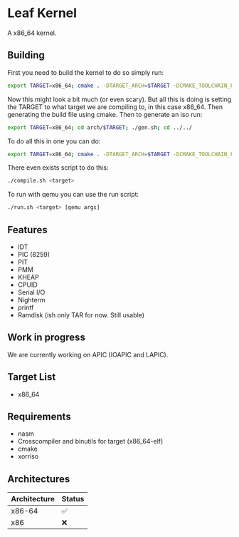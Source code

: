 # Leaf Kernel
A x86_64 kernel.

## Building
First you need to build the kernel to do so simply run:
```bash
export TARGET=x86_64; cmake . -DTARGET_ARCH=$TARGET -DCMAKE_TOOLCHAIN_FILE=arch/$TARGET/toolchain.cmake -B build-$TARGET; cmake --build build-$TARGET
```

Now this might look a bit much (or even scary). But all this is doing is setting the TARGET to what target we are compiling to, in this case x86_64. Then generating the build file using cmake. Then to generate an iso run:
```bash
export TARGET=x86_64; cd arch/$TARGET; ./gen.sh; cd ../../
```

To do all this in one you can do:
```bash
export TARGET=x86_64; cmake . -DTARGET_ARCH=$TARGET -DCMAKE_TOOLCHAIN_FILE=arch/$TARGET/toolchain.cmake -B build-$TARGET; cmake --build build-$TARGET; cd arch/$TARGET; ./gen.sh; cd ../../
```

There even exists script to do this:
```bash
./compile.sh <target>
```

To run with qemu you can use the run script:
```bash
./run.sh <target> [qemu args]
```

## Features
- IDT
- PIC (8259)
- PIT
- PMM
- KHEAP
- CPUID
- Serial I/O
- Nighterm
- printf
- Ramdisk (ish only TAR for now. Still usable)

## Work in progress
We are currently working on APIC (IOAPIC and LAPIC).

## Target List
- x86_64

## Requirements
- nasm
- Crosscompiler and binutils for target (x86_64-elf)
- cmake
- xorriso

## Architectures
| Architecture 	| Status 	|
|--------------	|--------	|
| x86-64       	| ✅        |
| x86          	| ❌        |
